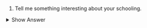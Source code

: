 
1. Tell me something interesting about your schooling.

<details>
<summary> Show Answer </summary>
<blockquote>
 

Sample answer 1: My school's name is XYZ. It has a big ground.on. Every competition is conducted on the ground only. My school has 90-100 teachers. Our teachers are very polite to every Student. My school is very clean and neat. It has Cameras in every corner.Teachers are not very strict. They always pay attention to each student.

Sample answer 2: School life is a golden era.For me the memories of school life are unforgettable. I used to cherish all the moments of my life .Although I was not much concerned about my career that time but still I knew that I need to work hard in my acadamics.I use to participate in many co curricular activities like singing,dancing,debates,something out of waste,sketching and so I quite popular in my school. And finally in last year of my school I was made the head girl of my school which is the most memorable moment of my life. Not only me I think school days are memorable for everyone.
 
</blockquote> 
</details>

